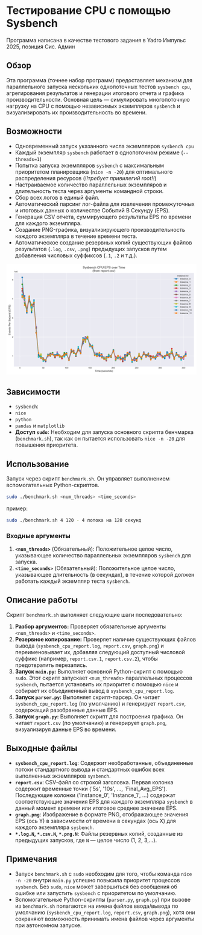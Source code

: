 # Тестирование CPU с помощью Sysbench

Программа написана в качестве тестового задания в Yadro Импульс 2025, позиция Сис. Админ

## Обзор

Эта программа (точнее набор программ) предоставляет механизм для параллельного запуска нескольких однопоточных тестов `sysbench cpu`, агрегирования результатов и генерации итогового отчета и графика производительности. Основная цель — симулировать многопоточную нагрузку на CPU с помощью независимых экземпляров `sysbench` и визуализировать их производительность во времени.

## Возможности

* Одновременный запуск указанного числа экземпляров `sysbench cpu`
* Каждый экземпляр `sysbench` работает в однопоточном режиме (`--threads=1`)
* Попытка запуска экземпляров `sysbench` с максимальным приоритетом планировщика (`nice -n -20`) для оптимального распределения ресурсов (*!!требует привилегий root!!*)
* Настраиваемое количество параллельных экземпляров и длительность теста через аргументы командной строки.
* Сбор всех логов в единый файл.
* Автоматический парсинг лог-файла для извлечения промежуточных и итоговых данных о количестве Событий В Секунду (EPS).
* Генерация CSV отчета, суммирующего результаты EPS по времени для каждого экземпляра.
* Создание PNG-графика, визуализирующего производительность каждого экземпляра в течение времени теста.
* Автоматическое создание резервных копий существующих файлов результатов (`.log`, `.csv`, `.png`) предыдущих запусков путем добавления числовых суффиксов (`.1`, `.2` и т.д.).

![](docs/examples/graph_macbook_m3pro.png)

## Зависимости

* `sysbench`:
* `nice`
* `python`
* `pandas` и `matplotlib`
* **Доступ `sudo`:** Необходим для запуска основного скрипта бенчмарка (`benchmark.sh`), так как он пытается использовать `nice -n -20` для повышения приоритета.

## Использование

Запуск через скрипт `benchmark.sh`. Он управляет выполнением вспомогательных Python-скриптов.

```bash
sudo ./benchmark.sh <num_threads> <time_seconds>
```

пример:

```bash
sudo ./benchmark.sh 4 120 - 4 потока на 120 секунд
```

### Входные аргументы

1. **`<num_threads>`** (Обязательный): Положительное целое число, указывающее количество параллельных экземпляров `sysbench` для запуска.
2. **`<time_seconds>`** (Обязательный): Положительное целое число, указывающее длительность (в секундах), в течение которой должен работать каждый экземпляр теста `sysbench`.

## Описание работы

Скрипт `benchmark.sh` выполняет следующие шаги последовательно:

1. **Разбор аргументов:** Проверяет обязательные аргументы `<num_threads>` и `<time_seconds>`.
2. **Резервное копирование:** Проверяет наличие существующих файлов вывода (`sysbench_cpu_report.log`, `report.csv`, `graph.png`) и переименовывает их, добавляя следующий доступный числовой суффикс (например, `report.csv.1`, `report.csv.2`), чтобы предотвратить перезапись.
3. **Запуск `main.py`:** Выполняет основной Python-скрипт с помощью `sudo`. Этот скрипт запускает `<num_threads>` параллельных процессов `sysbench`, пытается установить их приоритет с помощью `nice` и собирает их объединенный вывод в `sysbench_cpu_report.log`.
4. **Запуск `parser.py`:** Выполняет скрипт-парсер. Он читает `sysbench_cpu_report.log` (по умолчанию) и генерирует `report.csv`, содержащий разобранные данные EPS.
5. **Запуск `graph.py`:** Выполняет скрипт для построения графика. Он читает `report.csv` (по умолчанию) и генерирует `graph.png`, визуализируя данные EPS во времени.

## Выходные файлы

* **`sysbench_cpu_report.log`**: Содержит необработанные, объединенные потоки стандартного вывода и стандартных ошибок всех выполненных экземпляров `sysbench`.
* **`report.csv`**: CSV-файл со строкой заголовка. Первая колонка содержит временные точки ('5s', '10s', ..., 'Final_Avg_EPS'). Последующие колонки ('Instance_0', 'Instance_1', ...) содержат соответствующие значения EPS для каждого экземпляра `sysbench` в данный момент времени или итоговое среднее значение EPS.
* **`graph.png`**: Изображение в формате PNG, отображающее значения EPS (ось Y) в зависимости от времени в секундах (ось X) для каждого экземпляра `sysbench`. 
* **`*.log.N`, `*.csv.N`, `*.png.N`**: Файлы резервных копий, созданные из предыдущих запусков, где `N` — целое число (1, 2, 3,...).

## Примечания

* Запуск `benchmark.sh` с `sudo` необходим для того, чтобы команда `nice -n -20` внутри `main.py` успешно повысила приоритет процессов `sysbench`. Без `sudo`, `nice` может завершиться без сообщения об ошибке или запустить `sysbench` с приоритетом по умолчанию.
* Вспомогательные Python-скрипты (`parser.py`, `graph.py`) при вызове из `benchmark.sh` полагаются на имена файлов ввода/вывода по умолчанию (`sysbench_cpu_report.log`, `report.csv`, `graph.png`), хотя они сохраняют возможность принимать имена файлов через аргументы при автономном запуске.
